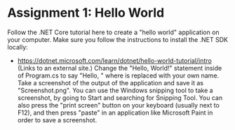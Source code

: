 # Assignment 1: Hello World
Follow the .NET Core tutorial here to create a "hello world" application on your computer. Make sure you follow the instructions to install the .NET SDK locally:
- https://dotnet.microsoft.com/learn/dotnet/hello-world-tutorial/intro (Links to an external site.)
Change the "Hello, World!" statement inside of Program.cs to say "Hello, <your-name>" where <your-name> is replaced with your own name.
Take a screenshot of the output of the application and save it as "Screenshot.png".
You can use the Windows snipping tool to take a screenshot, by going to Start and searching for Snipping Tool. You can also press the "print screen" button on your keyboard (usually next to F12), and then press "paste" in an application like Microsoft Paint in order to save a screenshot.
